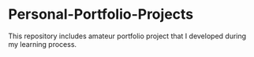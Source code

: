 # Personal-Portfolio-Projects
This repository includes amateur portfolio project that I developed during my learning process.
